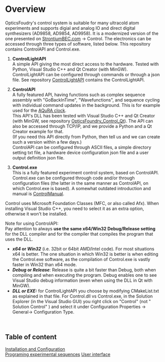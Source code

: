 # Overview

OpticsFoudry's control system is suitable for many ultracold atom experiments and supports digial and analog IO and direct digital synthesizers (AD9858, AD9854, AD9958). It is a modernized version of the one presented on [StrontiumBEC.com](https://www.strontiumbec.com/) -> Control. The electronics can be accessed through three types of software, listed below. This repository contains ControlAPI and Control.exe. 

1. **ControlLightAPI**    
    A simple API giving the most direct access to the hardware. Tested with Python, Visual Studio C++ and Qt Creator (with MinGW).  
    ControlLightAPI can be configured through commands or through a json file. See repository [ControlLightAPI](https://github.com/opticsfoundry/OpticsFoundry_ControlLight) contains the ControlLightAPI.

2. **ControlAPI**  
    A fully featured API, having functions such as complex sequence assembly with "GoBackInTime", "Wavefunctions", and sequence cycling with individual command updates in the background. This is for example used for the [AQuRA clock](https://www.aquraclock.eu/).  
    This API's DLL has been tested with Visual Studio C++ and Qt Creator (with MinGW, see repository [OpticsFoundry_Control_Qt](https://github.com/opticsfoundry/OpticsFoundry_Control_Qt)). The API can also be accessed through TCP/IP, and we provide a Python and a Qt Creator example for that.  
    (If you need this API directly from Python, then tell us and we can create such a version within a few days.)  
    ControlAPI can be configured through ASCII files, a simple directory setting txt file, a hardware device configuration json file and a user output definition json file.  

3. **Control.exe**  
    This is a fully featured experiment control system, based on ControlAPI. Control.exe can be configured through code and/or through configuration files (the latter in the same manner as ControlAPI, on which Control.exe is based). A somewhat outdated introduction and manual is [ControlManual](http://www.strontiumbec.com/Schreck/downloads/ControlManual.pdf).

Control uses Microsoft Foundation Classes (MFC, or also called Afx). When installing Visual Studio C++, you need to select it as an extra option, otherwise it won't be installed.

Note for using ControlAPI:  
Pay attention to always **use the same x64/Win32 Debug/Release setting** for the DLL compiler and for the compiler that compiles the program that uses the DLL.  
- **_x64_ or _Win32_** (i.e. 32bit or 64bit AMD/Intel code). For most situations x64 is better. The one situation in which Win32 is better is when editing the Control.exe software, as the compilation of Control.exe is vastly faster in Win32 than x64 mode.  
- **_Debug_ or _Release_**: Release is quite a bit faster than Debug, both when compiling and when executing the program. Debug enables one to see Visual Studio debug information (even when using the DLL in Qt with MinGW).  
- **_DLL or EXE:_** for ControlLightAPI you choose by modifying CMakeList.txt as explained in that file. For Control.dll vs Control.exe, in the Solution Explorer (in the Visual Studio GUI) you right click on "Control" (not " Solution Control" ) and select it under Configuration Properties -> General-> Configuration Type.  


&nbsp;

## Table of content

[Installation and Configuration](Manual/InstallationAndConfiguration.md)  
[Programing experimental sequences](Manual/ProgrammingSequences.md)
[User interface](Manual/UserInterface.md)
